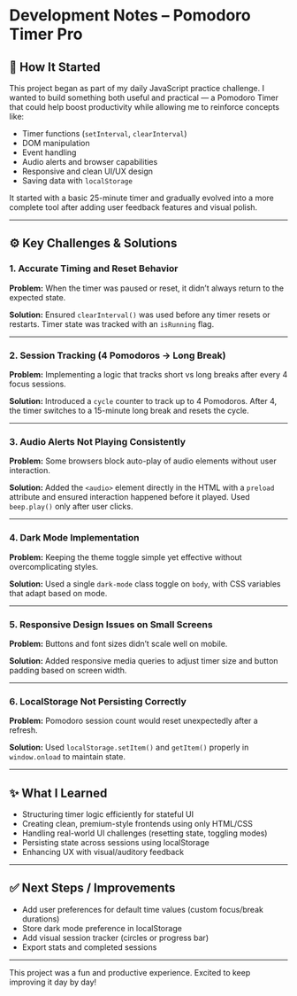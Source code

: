 # Development Notes – Pomodoro Timer Pro

## 🏁 How It Started

This project began as part of my daily JavaScript practice challenge. I wanted to build something both useful and practical — a Pomodoro Timer that could help boost productivity while allowing me to reinforce concepts like:

* Timer functions (`setInterval`, `clearInterval`)
* DOM manipulation
* Event handling
* Audio alerts and browser capabilities
* Responsive and clean UI/UX design
* Saving data with `localStorage`

It started with a basic 25-minute timer and gradually evolved into a more complete tool after adding user feedback features and visual polish.

---

## ⚙️ Key Challenges & Solutions

### 1. **Accurate Timing and Reset Behavior**

**Problem:** When the timer was paused or reset, it didn’t always return to the expected state.

**Solution:** Ensured `clearInterval()` was used before any timer resets or restarts. Timer state was tracked with an `isRunning` flag.

---

### 2. **Session Tracking (4 Pomodoros → Long Break)**

**Problem:** Implementing a logic that tracks short vs long breaks after every 4 focus sessions.

**Solution:** Introduced a `cycle` counter to track up to 4 Pomodoros. After 4, the timer switches to a 15-minute long break and resets the cycle.

---

### 3. **Audio Alerts Not Playing Consistently**

**Problem:** Some browsers block auto-play of audio elements without user interaction.

**Solution:** Added the `<audio>` element directly in the HTML with a `preload` attribute and ensured interaction happened before it played. Used `beep.play()` only after user clicks.

---

### 4. **Dark Mode Implementation**

**Problem:** Keeping the theme toggle simple yet effective without overcomplicating styles.

**Solution:** Used a single `dark-mode` class toggle on `body`, with CSS variables that adapt based on mode.

---

### 5. **Responsive Design Issues on Small Screens**

**Problem:** Buttons and font sizes didn’t scale well on mobile.

**Solution:** Added responsive media queries to adjust timer size and button padding based on screen width.

---

### 6. **LocalStorage Not Persisting Correctly**

**Problem:** Pomodoro session count would reset unexpectedly after a refresh.

**Solution:** Used `localStorage.setItem()` and `getItem()` properly in `window.onload` to maintain state.

---

## ✨ What I Learned

* Structuring timer logic efficiently for stateful UI
* Creating clean, premium-style frontends using only HTML/CSS
* Handling real-world UI challenges (resetting state, toggling modes)
* Persisting state across sessions using localStorage
* Enhancing UX with visual/auditory feedback

---

## ✅ Next Steps / Improvements

* Add user preferences for default time values (custom focus/break durations)
* Store dark mode preference in localStorage
* Add visual session tracker (circles or progress bar)
* Export stats and completed sessions

---

This project was a fun and productive experience. Excited to keep improving it day by day!
